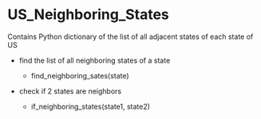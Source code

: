 # US_Neighboring_States
Contains Python dictionary of the list of all adjacent states of each state of US

* find the list of all neighboring states of a state
  * find_neighboring_sates(state)

* check if 2 states are neighbors
  * if_neighboring_states(state1, state2)

